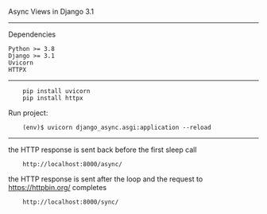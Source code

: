 Async Views in Django 3.1

******************
Dependencies

    Python >= 3.8
    Django >= 3.1
    Uvicorn
    HTTPX
***************************

        pip install uvicorn
        pip install httpx

Run project:

        (env)$ uvicorn django_async.asgi:application --reload

************************
the HTTP response is sent back before the first sleep call
    
        http://localhost:8000/async/

the HTTP response is sent after the loop and the request to https://httpbin.org/ completes

        http://localhost:8000/sync/

